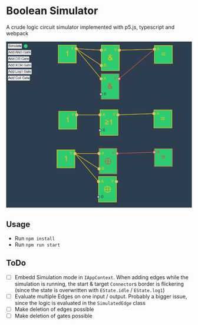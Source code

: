 # Boolean Simulator
A crude logic circuit simulator implemented with p5.js, typescript and webpack

![Sample Circuit](./sample.png)

## Usage
- Run `npm install`
- Run `npm run start`

## ToDo
- [ ] Embedd Simulation mode in `IAppContext`. When adding edges while the simulation is running, the start & target `Connector`s border is flickering (since the state is overwritten with `EState.idle` / `EState.log1`)
- [ ] Evaluate multiple Edges on one input / output. Probably a bigger issue, since the logic is evaluated in the `SimulatedEdge` class
- [ ] Make deletion of edges possible
- [ ] Make deletion of gates possible